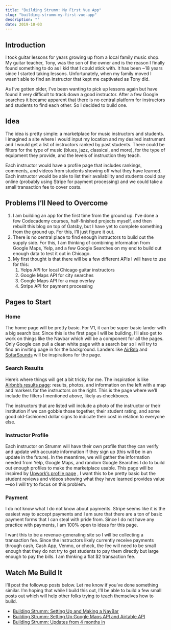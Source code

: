 ```yaml
---
title: "Building Strumm: My First Vue App"
slug: "building-strumm-my-first-vue-app"
description: ""
date: 2019-10-03
---
```


## Introduction
I took guitar lessons for years growing up from a local family music shop.  My guitar teacher, Tony, was the son of the owner and is the reason I finally found something to do as I kid that I could stick with.  It has been ~18 years since I started taking lessons.  Unfortunately, when my family moved I wasn’t able to find an instructor that kept me captivated as Tony did. 

As I’ve gotten older, I’ve been wanting to pick up lessons again but have found it very difficult to track down a good instructor.  After a few Google searches it became apparent that there is no central platform for instructors and students to find each other.  So I decided to build one.

## Idea
The idea is pretty simple: a marketplace for music instructors and students.  I imagined a site where I would input my location and my desired instrument and I would get a list of instructors ranked by past students.  There could be filters for the type of music (blues, jazz, classical, and more), for the type of equipment they provide, and the levels of instruction they teach. 

Each instructor would have a profile page that includes rankings, comments, and videos from students showing off what they have learned.  Each instructor would be able to list their availability and students could pay online (probably using Stripe for payment processing) and we could take a small transaction fee to cover costs. 

## Problems I’ll Need to Overcome
1. I am building an app for the first time from the ground up.  I’ve done a few Codecademy courses, half-finished projects myself, and then rebuilt this blog on top of Gatsby, but I have yet to complete something from the ground up. For this, I’ll just figure it out.
2. There is no central place to find enough instructors to build out the supply side.  For this, I am thinking of combining information from Google Maps, Yelp, and a few Google Searches on my end to build out enough data to test it out in Chicago.
3.  My first thought is that there will be a few different APIs I will have to use for this:
	1. Yelps API for local Chicago guitar instructors</li>
	2. Google Maps API for city searches
	3. Google Maps API for a map overlay
	4. Stripe API for payment processing

## Pages to Start
### Home
The home page will be pretty basic.  For V1, it can be super basic lander with a big search bar.  Since this is the first page I will be building, I’ll also get to work on things like the Navbar which will be a component for all the pages.  Only Google can pull a clean white page with a search bar so I will try to find an inviting page in for the background.  Landers like [AirBnb](https://www.airbnb.com/) and  [SofarSounds](https://www.sofarsounds.com/)  will be inspirations for the page.

### Search Results
Here’s where things will get a bit tricky for me.  The inspiration is like [Airbnb’s results page](https://www.airbnb.com/s/Chicago--IL--United-States/homes): results, photos, and information on the left with a map and markers for the instructors on the right.  This is the page where we’ll include the filters I mentioned above, likely as checkboxes. 

The instructors that are listed will include a photo of the instructor or their institution if we can gobble those together, their student rating, and some good old-fashioned dollar signs to indicate their cost in relation to everyone else.

### Instructor Profile
Each instructor on Strumm will have their own profile that they can verify and update with accurate information if they sign up (this will be in an update in the future).  In the meantime, we will gather the information needed from Yelp, Google Maps, and random Google Searches I do to build out enough profiles to make the marketplace usable.  This page will be inspired by [Upwork’s profile page](https://content-static.upwork.com/blog/uploads/sites/3/2019/03/11111602/FL-Profile-Visual.png) , I want this to be pretty basic but the student reviews and videos showing what they have learned provides value—so I will try to focus on this problem.

### Payment
I do not know what I do not know about payments.  Stripe seems like it is the easiest way to accept payments and I am sure that there are a ton of basic payment forms that I can steal with pride from.  Since I do not have any practice with payments, I am 100% open to ideas for this page.  

I want this to be a revenue-generating site so I will be collecting a transaction fee.  Since the instructors likely currently receive payments through cash, Cash App, Venmo, or check, the fee will need to be small enough that they do not try to get students to pay them directly but large enough to pay the bills.  I am thinking a flat $2 transaction fee.

## Watch Me Build It
I’ll post the followup posts below.  Let me know if you’ve done something similar.  I’m hoping that while I build this out, I’ll be able to build a few small posts out which will help other folks trying to teach themselves how to build. 

- [Building Strumm: Setting Up and Making a NavBar](/blog/building-strumm-setting-up-and-making-a-navbar)
- [Building Strumm: Setting Up Google Maps API and Airtable API](/blog/building-strumm-setting-up-google-maps-api-and-airtable-api)
- [Building Strumm: Updates from 4 months in](/blog/building-strumm-updates-from-4-months-in)